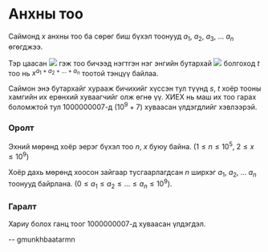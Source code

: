 Анхны тоо
=========
Саймонд $x$ анхны тоо ба сөрөг биш бүхэл тоонууд $a_1$, $a_2$, $a_3$, ... $a_n$
өгөгджээ.

Тэр цаасан
![](http://espresso.codeforces.com/0e5514847e09ee88944c28dc39e468fe8e103f70.png)
гэж тоо бичээд нэгтгэн нэг энгийн бутархай
![](http://espresso.codeforces.com/51780b9051ed8ac533fe055b34e1fb589b48815e.png)
болгоход $t$ тоо нь $x^{a_1 + a_2 + ... + a_n}$ тоотой тэнцүү байлаа.

Саймон энэ бутархайг хурааж бичихийг хүссэн тул түүнд $s$, $t$ хоёр тооны
хамгийн их ерөнхий хуваагчийг олж өгнө үү. ХИЕХ нь маш их тоо гарах боломжтой
тул $1000000007$-д ($10^9 + 7$) хуваасан үлдэгдлийг хэвлээрэй.


### Оролт
Эхний мөрөнд хоёр эерэг бүхэл тоо $n$, $x$ буюу байна.
($1 ≤ n ≤ 10^5$, $2 ≤ x ≤ 10^9$)

Хоёр дахь мөрөнд хоосон зайгаар тусгаарлагдсан $n$ ширхэг
$a_1$, $a_2$, ... $a_n$ тоонууд байрлана. ($0 ≤ a_1 ≤ a_2 ≤ ... ≤ a_n ≤ 10^9$).


### Гаралт
Хариу болох ганц тоог $1000000007$-д хуваасан үлдэгдэл.

-- gmunkhbaatarmn
